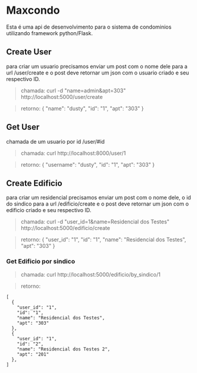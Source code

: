 # Maxcondo

Esta é uma api de desenvolvimento para o sistema de condominios utilizando framework python/Flask.

## Create User

para criar um usuario precisamos enviar um post com o nome dele para a url /user/create e o post deve retornar um json com o usuario criado e seu respectivo ID.

>chamada: curl -d "name=admin&apt=303" http://localhost:5000/user/create

>retorno: {
        "name": "dusty",
        "id": "1",
        "apt": "303"
      }


## Get User

chamada de um usuario por id /user/#id

>chamada: curl http://localhost:8000/user/1

>retorno: {
        "username": "dusty",
        "id": "1",
        "apt": "303"
      }


## Create Edificio

para criar um residencial precisamos enviar um post com o nome dele, o id do sindico para a url /edificio/create e o post deve retornar um json com o edificio criado e seu respectivo ID.

>chamada: curl -d "user_id=1&name=Residencial dos Testes" http://localhost:5000/edificio/create

>retorno: {
        "user_id": "1",
        "id": "1",
        "name": "Residencial dos Testes",
        "apt": "303"
      }

### Get Edificio por sindico

>chamada: curl http://localhost:5000/edificio/by_sindico/1

>retorno:
```
[
  {
    "user_id": "1",
    "id": "1",
    "name": "Residencial dos Testes",
    "apt": "303"
  },
  {
    "user_id": "1",
    "id": "2",
    "name": "Residencial dos Testes 2",
    "apt": "201"
  },
]
```
